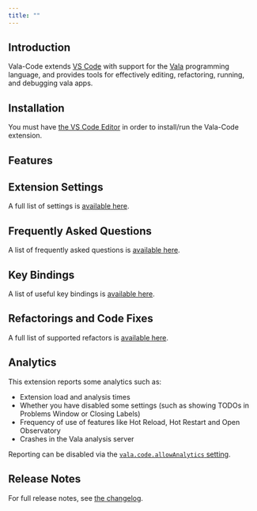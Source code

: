 ```yaml
---
title: ""
---
```


## Introduction
Vala-Code extends [VS Code](https://code.visualstudio.com/) with support for the
[Vala](https://www.valadoc.org/) programming language, and provides tools for
effectively editing, refactoring, running, and debugging vala apps.

## Installation

You must have [the VS Code Editor](https://code.visualstudio.com/) in order to install/run the Vala-Code extension.

## Features


## Extension Settings

A full list of settings is [available here](/docs/settings/).


## Frequently Asked Questions

A list of frequently asked questions is [available here](/faq/).


## Key Bindings

A list of useful key bindings is [available here](/docs/key-bindings/).


## Refactorings and Code Fixes

A full list of supported refactors is [available here](/docs/refactorings-and-code-fixes/).


## Analytics

This extension reports some analytics such as:

- Extension load and analysis times
- Whether you have disabled some settings (such as showing TODOs in Problems Window or Closing Labels)
- Frequency of use of features like Hot Reload, Hot Restart and Open Observatory
- Crashes in the Vala analysis server

Reporting can be disabled via the [`vala.code.allowAnalytics` setting](/docs/settings/#vala.code.allowanalytics).


## Release Notes

For full release notes, see [the changelog](/releases/).

